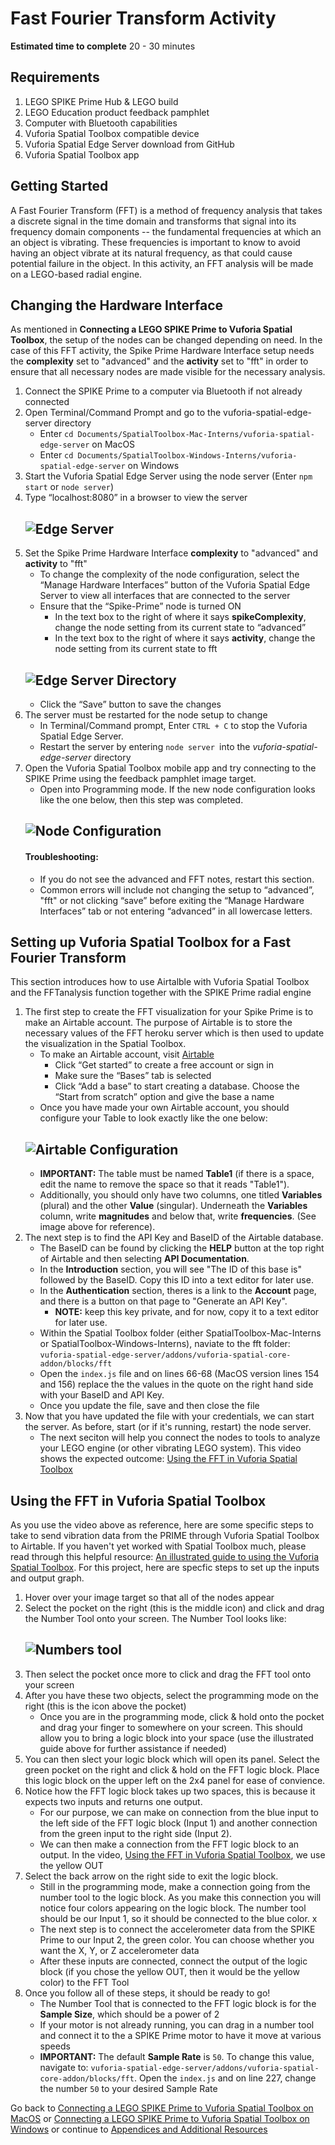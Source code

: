 # Fast Fourier Transform Activity

**Estimated time to complete** 20 - 30 minutes

## Requirements
1. LEGO SPIKE Prime Hub & LEGO build
2. LEGO Education product feedback pamphlet
3. Computer with Bluetooth capabilities
4. Vuforia Spatial Toolbox compatible device
5. Vuforia Spatial Edge Server download from GitHub
6. Vuforia Spatial Toolbox app


## Getting Started
A Fast Fourier Transform (FFT) is a method of frequency analysis that takes a discrete signal in the time domain and transforms that signal into its frequency domain components -- the fundamental frequencies at which an an object is vibrating. These frequencies is important to know to avoid having an object vibrate at its natural frequency, as that could cause potential failure in the object. In this activity, an FFT analysis will be made on a LEGO-based radial engine. 

## Changing the Hardware Interface

As mentioned in **Connecting a LEGO SPIKE Prime to Vuforia Spatial Toolbox**, the setup of the nodes can be changed depending on need. In the case of this FFT activity, the Spike Prime Hardware Interface setup needs the **complexity** set to "advanced" and the **activity** set to "fft" in order to  ensure that all necessary nodes are made visible for the necessary analysis.

1. Connect the SPIKE Prime to a computer via Bluetooth if not already connected
2. Open Terminal/Command Prompt and go to the vuforia-spatial-edge-server directory
   - Enter ```cd Documents/SpatialToolbox-Mac-Interns/vuforia-spatial-edge-server``` on MacOS
   - Enter ```cd Documents/SpatialToolbox-Windows-Interns/vuforia-spatial-edge-server``` on Windows
3. Start the Vuforia Spatial Edge Server using the node server (Enter ```npm start``` or ```node server```)
4. Type “localhost:8080” in a browser to view the server
    ## ![Edge Server](https://github.com/PTC-Academic/LEGO-Spatial-Computing-Project/blob/master/images/5-image001.png)
5. Set the Spike Prime Hardware Interface **complexity** to "advanced" and **activity** to "fft"
   - To change the complexity of the node configuration, select the “Manage Hardware Interfaces” button of the Vuforia Spatial Edge Server to view all interfaces that are connected to the server
   - Ensure that the “Spike-Prime” node is turned ON
      - In the text box to the right of where it says **spikeComplexity**, change the node setting from its current state to “advanced” 
      - In the text box to the right of where it says **activity**, change the node setting from its current state to fft 
    ## ![Edge Server Directory](https://github.com/PTC-Academic/LEGO-Spatial-Computing-Project/blob/master/images/5-image001a.png)
      - Click the “Save” button to save the changes
6. The server must be restarted for the node setup to change
   - In Terminal/Command prompt, Enter ```CTRL + C``` to stop the Vuforia Spatial Edge Server.
   - Restart the server by entering ```node server ```into the _vuforia-spatial-edge-server_ directory
7. Open the Vuforia Spatial Toolbox mobile app and try connecting to the SPIKE Prime using the feedback pamphlet image target.
   - Open into Programming mode. If the new node configuration looks like the one below, then this step was completed.  
    ## ![Node Configuration](https://github.com/PTC-Academic/LEGO-Spatial-Computing-Project/blob/master/images/5-image002.png)
    #### Troubleshooting:
      - If you do not see the advanced and FFT notes, restart this section.
      - Common errors will include not changing the setup to “advanced”, "fft" or not clicking “save” before exiting the “Manage Hardware Interfaces” tab or not entering “advanced” in all lowercase letters.

## Setting up Vuforia Spatial Toolbox for a Fast Fourier Transform
This section introduces how to use Airtalble with Vuforia Spatial Toolbox and the FFTanalysis function together with the SPIKE Prime radial engine

1. The first step to create the FFT visualization for your Spike Prime is to make an Airtable account. The purpose of Airtable is to store the necessary values of the FFT heroku server which is then used to update the visualization in the Spatial Toolbox. 
   - To make an Airtable account, visit [Airtable](https://airtable.com/)
      - Click “Get started” to create a free account or sign in
      - Make sure the “Bases” tab is selected
      - Click “Add a base” to start creating a database. Choose the “Start from scratch” option and give the base a name
   - Once you have made your own Airtable account, you should configure your Table to look exactly like the one below: 
   ## ![Airtable Configuration](https://github.com/PTC-Academic/LEGO-Spatial-Computing-Project/blob/master/images/5-image010.png)
   - **IMPORTANT:** The table must be named **Table1** (if there is a space, edit the name to remove the space so that it reads "Table1"). 
   - Additionally, you should only have two columns, one titled **Variables** (plural) and the other **Value** (singular). Underneath the **Variables** column,  write **magnitudes** and below that, write **frequencies**. (See image above for reference). 
2. The next step is to find the API Key and BaseID of the Airtable database. 
   - The BaseID can be found by clicking the **HELP** button at the top right of Airtable and then selecting **API Documentation**. 
   - In the **Introduction** section, you will see "The ID of this base is" followed by the BaseID. Copy this ID into a text editor for later use.
   - In the **Authentication** section, theres is a link to the **Account** page, and there is a button on that page to "Generate an API Key". 
      - **NOTE:** keep this key private, and for now, copy it to a text editor for later use. 
   - Within the Spatial Toolbox folder (either SpatialToolbox-Mac-Interns or SpatialToolbox-Windows-Interns), naviate to the fft folder: ```vuforia-spatial-edge-server/addons/vuforia-spatial-core-addon/blocks/fft``` 
   - Open the ```index.js``` file and on lines 66-68 (MacOS version lines 154 and 156) replace the the values in the quote on the right hand side with your BaseID and API Key. 
   - Once you update the file, save and then close the file
3. Now that you have updated the file with your credentials, we can start the server. As before, start (or if it's running, restart) the node server.
   - The next seciton will help you connect the nodes to tools to analyze your LEGO engine (or other vibrating LEGO system). This video shows the expected outcome: [Using the FFT in Vuforia Spatial Toolbox](https://youtu.be/DtDQxQUz03o)

## Using the FFT in Vuforia Spatial Toolbox
As you use the video above as reference, here are some specific steps to take to send vibration data from the PRIME through Vuforia Spatial Toolbox to Airtable. If you haven't yet worked with Spatial Toolbox much, please read through this helpful resource: [An illustrated guide to using the Vuforia Spatial Toolbox](https://spatialtoolbox.vuforia.com/docs/use/using-the-app). For this project, here are specfic steps to set up the inputs and output graph.
1. Hover over your image target so that all of the nodes appear
2. Select the pocket on the right (this is the middle icon) and click and drag the Number Tool onto your screen. The Number Tool looks like: 
   ## ![Numbers tool](https://github.com/PTC-Academic/LEGO-Spatial-Computing-Project/blob/master/images/5-image005.png)
3. Then select the pocket once more to click and drag the FFT tool onto your screen
4. After you have these two objects, select the programming mode on the right (this is the icon above the pocket)
   - Once you are in the programming mode, click & hold onto the pocket and drag your finger to somewhere on your screen. This should allow you to bring a logic block into your space (use the illustrated guide above for further assistance if needed)
5. You can then slect your logic block which will open its panel. Select the green pocket on the right and click & hold on the FFT logic block. Place this logic block on the upper left on the 2x4 panel for ease of convience. 
6. Notice how the FFT logic block takes up two spaces, this is because it expects two inputs and returns one output. 
   - For our purpose, we can make on connection from the blue input to the left side of the FFT logic block (Input 1) and another connection from the green input to the right side (Input 2). 
   - We can then make a connection from the FFT logic block to an output. In the video, [Using the FFT in Vuforia Spatial Toolbox](https://youtu.be/DtDQxQUz03o), we use the yellow OUT
7. Select the back arrow on the right side to exit the logic block. 
   - Still in the programming mode, make a connection going from the number tool to the logic block. As you make this connection you will notice four colors appearing on the logic block. The number tool should be our Input 1, so it should be connected to the blue color. x
   - The next step is to connect the accelerometer data from the SPIKE Prime to our Input 2, the green color. You can choose whether you want the X, Y, or Z accelerometer data
   - After these inputs are connected, connect the output of the logic block (if you chose the yellow OUT, then it would be the yellow color) to the FFT Tool
8. Once you follow all of these steps, it should be ready to go! 
   - The Number Tool that is connected to the FFT logic block is for the **Sample Size**, which should be a power of 2
   - If your motor is not already running, you can drag in a number tool and connect it to the a SPIKE Prime motor to have it move at various speeds
   - **IMPORTANT:** The default **Sample Rate** is ```50```. To change this value, navigate to: ```vuforia-spatial-edge-server/addons/vuforia-spatial-core-addon/blocks/fft```. Open the ```index.js``` and on line 227, change the number ```50``` to your desired Sample Rate 

<!--
1. The four nodes used for running the FFT are as follows:
   - **FFTStart** works as a toggle to trigger the FFT analysis. When it is turned on, data sampling will start
   - **FFTLength** is used for deciding the number of samples that are going to be taken into the FFT analysis. It intakes sample integers between 16 and 512 samples at powers of 2 (16, 32, 64, etc). Higher sample rates lead to accurate results but will also take slightly longer due to more samples being taken.
   - **FFTAxis** takes an input of 0, 1, or 2, which represent the X, Y, and Z axes on a coordinate system, respectively. This determines the axis along which the FFT analysis will be calculated.
   - To determine the direction the coordinate system is facing, attach a Value tool to each of the accelerometer nodes. Whichever node outputs a number around 980 (cm/s^2 ) is the vertical axis. Move the SPIKE Prime linearly to determine where the other two horizontal axes are. In the case below, the Value tool that is outputting 1005 cm/s^2 and is connected to the accelerometerY shows that the Y direction is on the vertical axis
    ## ![FFTAxis](https://github.com/PTC-Academic/LEGO-Spatial-Computing-Project/blob/master/images/5-image003.png)
    ## ![FFT Axis Values](https://github.com/PTC-Academic/LEGO-Spatial-Computing-Project/blob/master/images/5-image004.png)
   - **FFTOutput** outputs the solution of the FFT analysis. This will be attached to a Number tool, where the primary frequency of oscillation of the system will be displayed
2. In addition to the FFT nodes, there will also be three different tools that need to be added into the spatial environment in the Vuforia Spatial Toolbox app
   - Numbers tool for inputting numbers and text
    ## ![Numbers tool](https://github.com/PTC-Academic/LEGO-Spatial-Computing-Project/blob/master/images/5-image005.png)
   - Switch tool that can be turned on and off
    ## ![Switch tool](https://github.com/PTC-Academic/LEGO-Spatial-Computing-Project/blob/master/images/5-image006.png)
   - Value tool for number readouts
    ## ![Value tool](https://github.com/PTC-Academic/LEGO-Spatial-Computing-Project/blob/master/images/5-image007.png)
3. Add three Number tools, one Switch and one Value tool into the interface
4. Tool/Node connections are as follows:
   - Connect a Numbers tool to the motor1 node. This will be used for inputting the percentage of speed between 0 and 100 that the motor will run at
   - Connect a Numbers tool to the FFTAxis node for inputting the axis to apply the FFT analysis to
   - Connect a Numbers tool to the FFTLength node for inputting the number of samples to be taken during the analysis
   - Connect the Switch to the FFTStart node. When toggled ON, the FFTStart node will start the FFT analysis.
   - Connect the the FFTOutput node to the Value tool. This will display the frequency that the FFT analysis outputs
5. The connections should look similar to the image below, with the green arrows noting the way that the connection should be made:
    ## ![Node-Tool Connections](https://github.com/PTC-Academic/LEGO-Spatial-Computing-Project/blob/master/images/5-image008.png)
-->
<!--
## Running the Fast Fourier Transform
While the Fast Fourier Transform is just triggered by toggling on a node, there are many things happening in the background. The FFT analysis is hosted on a  Heroku
server and calculations are triggered when the FFTStart node is toggled on. Heroku is a platform that enables applications to be built and run entirely in the cloud, which
is where the FFT server is hosted for this project.
-->
<!--
1. Input a number between 0 and 100 in the Number tool that is connected to the _motor1_ node to start the motor. This number represents the percentage of full power that the motor will be running at.
- The motor should start running after the number is input and “done” is Entered on the upper right-hand of the keyboard.
    #### Troubleshooting:
   - Ensure that the SPIKE Prime is connected to the Vuforia Spatial Edge Server. There will be an array similar to the one below that is printed in the console when it is connected. There should be at least one motor that shows up and the corresponding port that it is connected to.
## ![Console output](https://github.com/PTC-Academic/LEGO-Spatial-Computing-Project/blob/master/images/5-image009.png)
   - If the motor does not start, try deleting the Numbers tool that is connected to the motor1 node and close out of the app. Reopen the app, add in a new Numbers tool, connect it to the motor node, and repeat this step. If this does not work, restart the server and check that the Vuforia Spatial Toolbox app was able to connect to the Vuforia Spatial Edge Server
-->
<!--
2. Input a 0, 1, or 2, for the X, Y, or Z axis, into the Numbers tool that is connected to the FFTAxis node to decide which axis will be sampled
3. Input an integer between 16 and 512 and a power of 2 into the Numbers tool that is connected to FFTLength to set the number of samples that will be taken.
4. Toggle the Switch to ON to start the FFTStart node to run the FFT analysis
5. In a few seconds, the Value tool connected to the FFTOutput should display the frequency that the radial engine is vibrating at in the given direction
6. As a bonus, try changing the design of the LEGO build and SPIKE Prime position to see how it affects the output of the FFT analysis
-->

Go back to [Connecting a LEGO SPIKE Prime to Vuforia Spatial Toolbox on MacOS](https://github.com/PTC-Academic/LEGO-Spatial-Computing-Project/blob/master/4a-Connect-Prime-to-Toolbox-Mac.md) or [Connecting a LEGO SPIKE Prime to Vuforia Spatial Toolbox on Windows](https://github.com/PTC-Academic/LEGO-Spatial-Computing-Project/blob/master/4b-Connect-Prime-to-Toolbox-Win.md) or continue to [Appendices and Additional Resources](https://github.com/PTC-Academic/LEGO-Spatial-Computing-Project/blob/master/6-Appendices-and-Resources.md)

